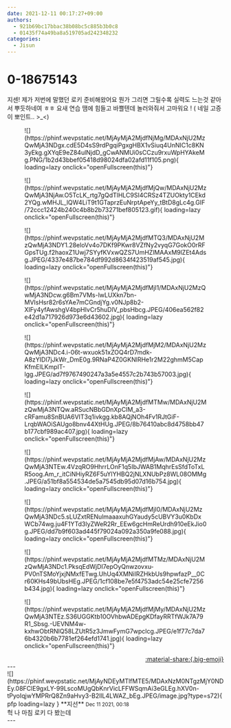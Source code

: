 ```yaml
---
date: 2021-12-11 00:17:27+09:00
authors:
  - 921b69bc17bbac38b08bc5c885b3b0c8
  - 01435f74a49ba8a519705ad242348232
categories:
  - Jisun
---
```


# 0-18675143

<div class="post-container" markdown="1">
<div class="content-container md-sidebar__scrollwrap" markdown="1">

지센! 제가 저번에 말했던 로키 준비해왔어요 뭔가 그리면 그릴수록 실력도 느는것 같아서 뿌듯하네여 ㅎㅎ 요새 연습 땜에 힘들고 바쁠텐데 놀러와줘서 고마워요 ! ( 네일 고증이 뽀인트.. &gt;_&lt;)
<figure markdown="1">
![](https://phinf.wevpstatic.net/MjAyMjA2MjdfNjMg/MDAxNjU2MzQwMjA3NDgx.cdE5D4sS9rdPgqiPgxgHBX1vSiuq4UnNIC1c8KN3yEkg.gXYqE9eZ84ulNjdD_gCwANMUi0sCCzu9rxuWpHYAkeMg.PNG/1b2d43bbef05418d98024dfa02afd11f105.png){ loading=lazy onclick="openFullscreen(this)"}
</figure>

<figure markdown="1">
![](https://phinf.wevpstatic.net/MjAyMjA2MjdfMjQw/MDAxNjU2MzQwMjA3NjAw.O5TcLK_rtg7gQdTlHLC9SI4CRSz4TZUOkty1CEkd2YQg.wMHJL_lQW4LiT9t1GTaprzEuNrptApeYy_tBtD8gLc4g.GIF/72ccc12424b240c4b8b2b73271bef805123.gif){ loading=lazy onclick="openFullscreen(this)"}
</figure>

<figure markdown="1">
![](https://phinf.wevpstatic.net/MjAyMjA2MjdfMTQ3/MDAxNjU2MzQwMjA3NDY1.28eloVv4o7DKf9PKwr8VZfNy2vyqG7GokO0rRFGpsTUg.f2haoxZ1Uwj7SYyfKVxwQZS7UmHZlMAAxM9lZEt4Adsg.JPEG/4337e487be784df992d8634f423519af545.jpg){ loading=lazy onclick="openFullscreen(this)"}
</figure>

<figure markdown="1">
![](https://phinf.wevpstatic.net/MjAyMjA2MjdfMjI1/MDAxNjU2MzQwMjA3NDcw.g6Bm7VMs-lwLUXkn7bn-MVIsHsr82r6sYAe7mCGndjYg.v0NJp8b2-XIFy4yfAwshgV4bpHIvCr5huDlV_pbsHbcg.JPEG/406ea562f82e42d1a717926d973e6d43602.jpg){ loading=lazy onclick="openFullscreen(this)"}
</figure>

<figure markdown="1">
![](https://phinf.wevpstatic.net/MjAyMjA2MjdfMjM2/MDAxNjU2MzQwMjA3NDc4.i-06t-wxuok51xZOQ4rD7mdk-A8zYIDl7jJkWr_DmE0g.9RNaP4Z0GKNlRHe1r2M22ghmM5CapKfmElLKmpIT-lgg.JPEG/ad7f9767490247a3a5e4557c2b743b57003.jpg){ loading=lazy onclick="openFullscreen(this)"}
</figure>

<figure markdown="1">
![](https://phinf.wevpstatic.net/MjAyMjA2MjdfMTMw/MDAxNjU2MzQwMjA3NTQw.aRSucNBbGDnXpCIM_a3-cRFamu8SnBUA6VIT3q1ivkgg.kb8AQjNOh4Fv1RJtGiF-LrqbWAOiSAUgo8bnv44XtHUg.JPEG/8b76410abc8d4758bb47b177cbf989ac407.jpg){ loading=lazy onclick="openFullscreen(this)"}
</figure>

<figure markdown="1">
![](https://phinf.wevpstatic.net/MjAyMjA2MjdfMjAw/MDAxNjU2MzQwMjA3NTEw.4VzqRO9HhrrLOnF1q5IbJWAB1MqhrEsSfdToTxLR5oog.Am_r_itCiNHiyRZ6F5uYlYHBQ2jNLXNUbPz8WL08OMMg.JPEG/a51bf8a554534de5a7545db95d07d16b754.jpg){ loading=lazy onclick="openFullscreen(this)"}
</figure>

<figure markdown="1">
![](https://phinf.wevpstatic.net/MjAyMjA2MjdfMjI0/MDAxNjU2MzQwMjA3NDc5.sLUZxtRENulmaaaxuhGYaudy5cUBVY3u0KbDxWCb74wg.ju4F1YTd3lyZWeR2Rr_EEw6gcHmReUrdh910eEkJio0g.JPEG/dd7b9f603ad445f79024a092a350a9fe088.jpg){ loading=lazy onclick="openFullscreen(this)"}
</figure>

<figure markdown="1">
![](https://phinf.wevpstatic.net/MjAyMjA2MjdfMTMz/MDAxNjU2MzQwMjA3NDc1.PksqEdWjDI7epOyQnwzovxu-PV0nTSMoYjxjNMxfETwg.UhUq4XMNiIRZHkbUs9hpwfazP__0Cr60KHs49bUbsHEg.JPEG/1cf108be7e5f4753adc54e25cfe7256b434.jpg){ loading=lazy onclick="openFullscreen(this)"}
</figure>

<figure markdown="1">
![](https://phinf.wevpstatic.net/MjAyMjA2MjdfMjMy/MDAxNjU2MzQwMjA3NTEz.S36UGGKtb10OVhbwADEpgKDfayRRTfWJk7A79R1_Sbsg.-UEVNM4w-kxhwObtRNIQ58LZUtR5z3JmwFymG7wpclcg.JPEG/e1f77c7da76b4320b6b7781ef264efd1741.jpg){ loading=lazy onclick="openFullscreen(this)"}
</figure>


</div>
</div>

<div style="text-align: right;" markdown="1">
<a href="https://weverse.io/fromis9/fanpost/0-18675143" style="text-align: right;">:material-share:{.big-emoji}</a>
</div>
---

<div class="comments-container md-sidebar__scrollwrap" markdown="1">
<div class="comment" markdown="1">
<div class='id-container' markdown="1">
![](https://phinf.wevpstatic.net/MjAyNDEyMTlfMTE5/MDAxNzM0NTgzMjY0NDEy.08FClE9gxLY-99LscoMUgQbKnrVicLFFWSqmAi3eGLEg.hXV0n-tPyoIqjwYMPRrQ8Zn9aHvy3-B2llL4LWAZ_bEg.JPEG/image.jpg?type=s72){ pfp loading=lazy }
**<span class="artist">지선</span>** <small>Dec 11 2021, 00:18</small><br>
</div>
<div class='comment-body' markdown="1">
헉 나 마침 로키 다 봤는데
</div>
</div>
</div>
---
